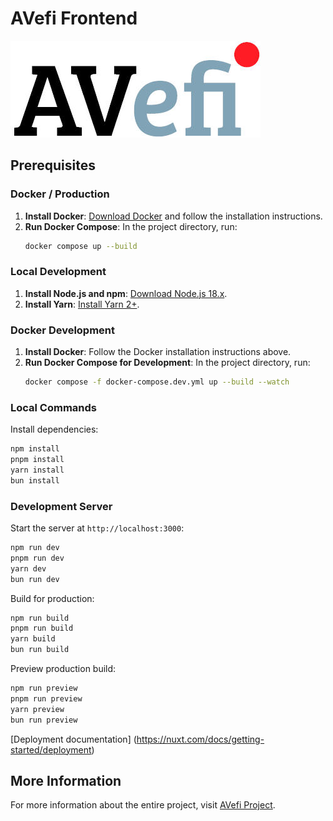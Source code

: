 # AVefi Frontend

![AVefi Logo](/public/img/avefi_logo_lg.jpg)

## Prerequisites

### Docker / Production

1. **Install Docker**: [Download Docker](https://www.docker.com/products/docker-desktop) and follow the installation instructions.
2. **Run Docker Compose**: In the project directory, run:
    ```bash
    docker compose up --build
    ```

### Local Development

1. **Install Node.js and npm**: [Download Node.js 18.x](https://nodejs.org/).
2. **Install Yarn**: [Install Yarn 2+](https://yarnpkg.com/getting-started/install).

### Docker Development

1. **Install Docker**: Follow the Docker installation instructions above.
2. **Run Docker Compose for Development**: In the project directory, run:
    ```bash
    docker compose -f docker-compose.dev.yml up --build --watch
    ```

### Local Commands

Install dependencies:
```bash
npm install
pnpm install
yarn install
bun install
```

### Development Server

Start the server at `http://localhost:3000`:
```bash
npm run dev
pnpm run dev
yarn dev
bun run dev
```

Build for production:
```bash
npm run build
pnpm run build
yarn build
bun run build
```

Preview production build:
```bash
npm run preview
pnpm run preview
yarn preview
bun run preview
```

[Deployment documentation]
(https://nuxt.com/docs/getting-started/deployment)

## More Information

For more information about the entire project, visit [AVefi Project](https://projects.tib.eu/av-efi).
